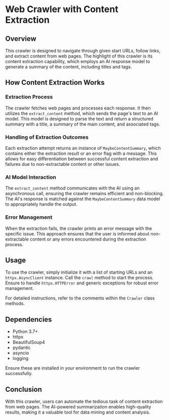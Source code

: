 # Web Crawler with Content Extraction

## Overview

This crawler is designed to navigate through given start URLs, follow links, and extract content from web pages. The highlight of this crawler is its content extraction capability, which employs an AI response model to generate a summary of the content, including titles and tags.

## How Content Extraction Works

### Extraction Process

The crawler fetches web pages and processes each response. It then utilizes the `extract_content` method, which sends the page's text to an AI model. This model is designed to parse the text and return a structured summary with a title, a summary of the main content, and associated tags.

### Handling of Extraction Outcomes

Each extraction attempt returns an instance of `MaybeContentSummary`, which contains either the extraction result or an error flag with a message. This allows for easy differentiation between successful content extraction and failures due to non-extractable content or other issues.

### AI Model Interaction

The `extract_content` method communicates with the AI using an asynchronous call, ensuring the crawler remains efficient and non-blocking. The AI's response is matched against the `MaybeContentSummary` data model to appropriately handle the output.

### Error Management

When the extraction fails, the crawler prints an error message with the specific issue. This approach ensures that the user is informed about non-extractable content or any errors encountered during the extraction process.

## Usage

To use the crawler, simply initialize it with a list of starting URLs and an `httpx.AsyncClient` instance. Call the `crawl` method to start the process. Ensure to handle `httpx.HTTPError` and generic exceptions for robust error management.

For detailed instructions, refer to the comments within the `Crawler` class methods.

## Dependencies
- Python 3.7+
- httpx
- BeautifulSoup4
- pydantic
- asyncio
- logging

Ensure these are installed in your environment to run the crawler successfully.

## Conclusion
With this crawler, users can automate the tedious task of content extraction from web pages. The AI-powered summarization enables high-quality results, making it a valuable tool for data mining and content analysis.
